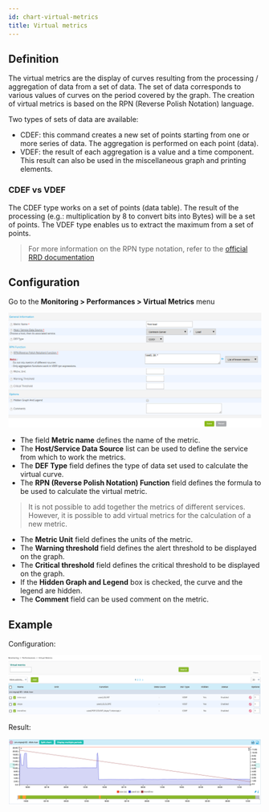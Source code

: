 ```yaml
---
id: chart-virtual-metrics
title: Virtual metrics
---
```


## Definition

The virtual metrics are the display of curves resulting from the processing / aggregation of data from a set of data.
The set of data corresponds to various values of curves on the period covered by the graph.
The creation of virtual metrics is based on the RPN (Reverse Polish Notation) language.

Two types of sets of data are available:

* CDEF: this command creates a new set of points starting from one or more series of data. The aggregation is performed
on each point (data).
* VDEF: the result of each aggregation is a value and a time component. This result can also be used in the miscellaneous
graph and printing elements.

### CDEF vs VDEF

The CDEF type works on a set of points (data table). The result of the processing (e.g.: multiplication by 8 to convert
bits into Bytes) will be a set of points. The VDEF type enables us to extract the maximum from a set of points.

> For more information on the RPN type notation, refer to the [official RRD documentation](http://oss.oetiker.ch/rrdtool/tut/rpntutorial.en)

## Configuration

Go to the **Monitoring \> Performances \> Virtual Metrics** menu

![image](../assets/metrology/02addvmetric.png)

* The field **Metric name** defines the name of the metric.
* The **Host/Service Data Source** list can be used to define the service from which to work the metrics.
* The **DEF Type** field defines the type of data set used to calculate the virtual curve.
* The **RPN (Reverse Polish Notation) Function** field defines the formula to be used to calculate the virtual metric.

> It is not possible to add together the metrics of different services. However, it is possible to add virtual metrics
> for the calculation of a new metric.

* The **Metric Unit** field defines the units of the metric.
* The **Warning threshold** field defines the alert threshold to be displayed on the graph.
* The **Critical threshold** field defines the critical threshold to be displayed on the graph.
* If the **Hidden Graph and Legend** box is checked, the curve and the legend are hidden.
* The **Comment** field can be used comment on the metric.

## Example

Configuration:

![image](../assets/metrology/02virtualmetric_conf.png)

Result:

![image](../assets/metrology/02virtualmetric_example.png)
